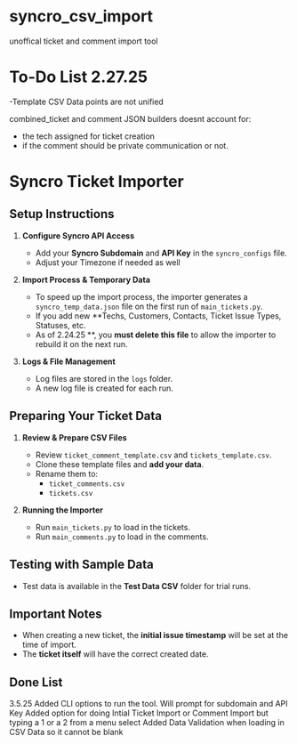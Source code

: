 # syncro_csv_import
 unoffical ticket and comment import tool


# To-Do List 2.27.25
-Template CSV Data points are not unified

combined_ticket and comment JSON builders doesnt account for:
   - the tech assigned for ticket creation 
   - if the comment should be private communication or not.


# Syncro Ticket Importer

## Setup Instructions

1. **Configure Syncro API Access**  
   - Add your **Syncro Subdomain** and **API Key** in the `syncro_configs` file.
   - Adjust your Timezone if needed as well

2. **Import Process & Temporary Data**  
   - To speed up the import process, the importer generates a `syncro_temp_data.json` file on the first run of `main_tickets.py`.  
   - If you add new **Techs, Customers, Contacts, Ticket Issue Types, Statuses, etc.
   - As of 2.24.25 **, you **must delete this file** to allow the importer to rebuild it on the next run.

3. **Logs & File Management**  
   - Log files are stored in the `logs` folder.  
   - A new log file is created for each run.

## Preparing Your Ticket Data

1. **Review & Prepare CSV Files**  
   - Review `ticket_comment_template.csv` and `tickets_template.csv`.  
   - Clone these template files and **add your data**.  
   - Rename them to:
     - `ticket_comments.csv`
     - `tickets.csv`

2. **Running the Importer**  
   - Run `main_tickets.py` to load in the tickets.  
   - Run `main_comments.py` to load in the comments.

## Testing with Sample Data

- Test data is available in the **Test Data CSV** folder for trial runs.

## Important Notes

- When creating a new ticket, the **initial issue timestamp** will be set at the time of import.  
- The **ticket itself** will have the correct created date.



## Done List

3.5.25
Added CLI options to run the tool. Will prompt for subdomain and API Key
Added option for doing Intial Ticket Import or Comment Import but typing a 1 or a 2 from a menu select
Added Data Validation when loading in CSV Data so it cannot be blank